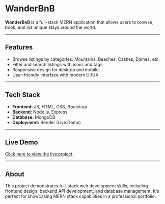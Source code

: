 # WanderBnB

**WanderBnB** is a full-stack MERN application that allows users to browse, book, and list unique stays around the world.

---

## Features
- Browse listings by categories: Mountains, Beaches, Castles, Domes, etc.
- Filter and search listings with icons and tags.
- Responsive design for desktop and mobile.
- User-friendly interface with modern UI/UX.

---

## Tech Stack
- **Frontend:** JS, HTML, CSS, Bootstrap
- **Backend:** Node.js, Express
- **Database:** MongoDB
- **Deployment:** Render (Live Demo)

---

## Live Demo
[Click here to view the live project](https://wanderbnb-ub3p.onrender.com/)

---

## About
This project demonstrates full-stack web development skills, including frontend design, backend API development, and database management. It's perfect for showcasing MERN stack capabilities in a professional portfolio.

